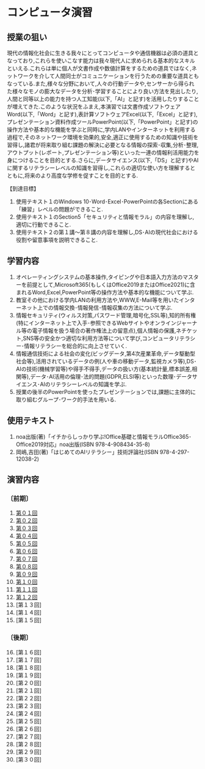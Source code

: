 # コンピュータ演習


## 授業の狙い

現代の情報化社会に生きる我々にとってコンピュータや通信機器は必須の道具となっており,これらを使いこなす能力は我々現代人に求められる基本的なスキルといえる.これらは単に個人が文書作成や数値計算をするための道具ではなく,ネットワークを介して人間同士がコミュニケーションを行うための重要な道具ともなっている.また,様々な分野において,人々の行動データや,センサーから得られた様々なモノの膨大なデータを分析･学習することにより良い方法を見出したり,人間と同等以上の能力を持つ人工知能(以下,「AI」と記す)を活用したりすることが増えてきた.このような状況をふまえ,本演習では文書作成ソフトウェアWord(以下,「Word」と記す),表計算ソフトウェアExcel(以下,「Excel」と記す),プレゼンテーション資料作成ツールPowerPoint(以下,「PowerPoint」と記す)の操作方法や基本的な機能を学ぶと同時に,学内LANやインターネットを利用する過程で,そのネットワーク環境を効果的,安全,適正に使用するための知識や技術を習得し,諸君が将来取り組む課題の解決に必要となる情報の探索･収集,分析･整理,アウトプット(レポート,プレゼンテーション等)といった一連の情報利活用能力を身につけることを目的とする.さらに,データサイエンス(以下,「DS」と記す)やAIに関するリテラシーレベルの知識を習得し,これらの適切な使い方を理解するとともに,将来のより高度な学修を促すことを目的とする.

【到達目標】
1. 使用テキスト１のWindows 10･Word･Excel･PowerPointの各Sectionにある「練習」レベルの問題ができること.
2. 使用テキスト１のSection5「セキュリティと情報モラル」の内容を理解し,適切に行動できること.
3. 使用テキスト２の第１講〜第８講の内容を理解し,DS･AIの現代社会における役割や留意事項を説明できること.

## 学習内容

1. オペレーティングシステムの基本操作,タイピングや日本語入力方法のマスターを前提として,Microsoft365(もしくはOffice2019またはOffice2021)に含まれるWord,Excel,PowerPoint等の操作方法や基本的な機能について学ぶ.
2. 教室その他における学内LANの利用方法や,WWW,E-Mail等を用いたインターネット上での情報交換･情報発信･情報収集の方法について学ぶ.
3. 情報セキュリティ(ウィルス対策,パスワード管理,暗号化,SSL等),知的所有権(特にインターネット上で入手･参照できるWebサイトやオンラインジャーナル等の電子情報を扱う場合の著作権法上の留意点),個人情報の保護,ネチケット,SNS等の安全かつ適切な利用方法等について学び,コンピュータリテラシー･情報リテラシーを総合的に向上させていく.
4. 情報通信技術による社会の変化(ビッグデータ,第4次産業革命,データ駆動型社会等),活用されているデータの例(人や車の移動データ,監視カメラ等),DS･AIの技術(機械学習等)や得手不得手,データの扱い方(基本統計量,標本誤差,相関等),データ･AI活用の倫理･法的問題(GDPR,ELSI等)といった数理･データサイエンス･AIのリテラシーレベルの知識を学ぶ.
5. 授業の後半のPowerPointを使ったプレゼンテーションでは,課題に主体的に取り組むグループ･ワーク的手法を用いる.

## 使用テキスト

1. noa出版(著)「イチからしっかり学ぶ!Office基礎と情報モラルOffice365･Office2019対応」noa出版(ISBN 978-4-908434-35-8)
2. 岡嶋,吉田(著)「はじめてのAIリテラシー」技術評論社(ISBN 978-4-297-12038-2)

## 演習内容

### 〔前期〕
1. [第０１回](./cp_01.md)
2. [第０２回](./cp_02.md)
3. [第０３回](./cp_03.md)
4. [第０４回](./cp_04.md)
5. [第０５回](./cp_05.md)
6. [第０６回](./cp_06.md)
7. [第０７回](./cp_07.md)
8. [第０８回](./cp_08.md)
9. [第０９回](./cp_09.md)
10. [第１０回](./cp_10.md)
11. [第１１回](./cp_11.md)
12. [第１２回](./cp_12.md)
13. [第１３回]
14. [第１４回]
15. [第１５回]

### 〔後期〕

16. [第１６回]
17. [第１７回]
18. [第１８回]
19. [第１９回]
20. [第２０回]
21. [第２１回]
22. [第２２回]
23. [第２３回]
24. [第２４回]
25. [第２５回]
26. [第２６回]
27. [第２７回]
28. [第２８回]
29. [第２９回]
30. [第３０回]